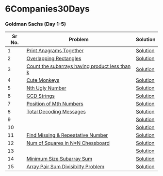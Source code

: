 # 6Companies30Days

### Goldman Sachs (Day 1-5)

| Sr No. | Problem                                                                                                                                             | Solution                                                   |
| ------ | --------------------------------------------------------------------------------------------------------------------------------------------------- | ---------------------------------------------------------- |
| 1      | [Print Anagrams Together](https://practice.geeksforgeeks.org/problems/print-anagrams-together/1/#)                                                  | [Solution](./GoldmanSachs/01_PrintAnagrams.cpp)            |
| 2      | [Overlapping Rectangles](https://practice.geeksforgeeks.org/problems/overlapping-rectangles1924/1/)                                                 | [Solution](./GoldmanSachs/02_OverlappingRect.cpp)          |
| 3      | [Count the subarrays having product less than k](https://practice.geeksforgeeks.org/problems/count-the-subarrays-having-product-less-than-k1708/1/) | [Solution](./GoldmanSachs/03_SubarrayProductLessThanK.cpp) |
| 4      | [Cute Monkeys](https://practice.geeksforgeeks.org/problems/run-length-encoding/1/)                                                                  | [Solution](./GoldmanSachs/04_CuteMonkeys.cpp)              |
| 5      | [Nth Ugly Number](https://practice.geeksforgeeks.org/problems/ugly-numbers2254/1/)                                                                  | [Solution](./GoldmanSachs/05_UglyNumbers.cpp)              |
| 6      | [GCD Strings](https://leetcode.com/problems/greatest-common-divisor-of-strings)                                                                     | [Solution](./GoldmanSachs/06_GCDStrings.cpp)               |
| 7      | [Position of Mth Numbers](https://practice.geeksforgeeks.org/problems/find-the-position-of-m-th-item1723/1/)                                        | [Solution](./GoldmanSachs/07_FindMthNum.cpp)               |
| 8      | [Total Decoding Messages](https://practice.geeksforgeeks.org/problems/total-decoding-messages1235/1/)                                               | [Solution](./GoldmanSachs/08_TotalDecodingMessages.cpp)    |
| 9      | [](https://practice.geeksforgeeks.org/problems/number-following-a-pattern3126/1)                                                                    | [Solution]()                                               |
| 10     | []()                                                                                                                                                | [Solution](./GoldmanSachs/)                                |
| 11     | [Find Missing & Repeatative Number](https://practice.geeksforgeeks.org/problems/find-missing-and-repeating2512/1/)                                  | [Solution](./GoldmanSachs/11_FindMissingNRepeatative.cpp)  |
| 12     | [Num of Squares in N\*N Chessboard]()                                                                                                               | [Solution](./GoldmanSachs/12_NumOfSquares.cpp)             |
| 13     | []()                                                                                                                                                | [Solution]()                                               |
| 14     | [Minimum Size Subarray Sum](https://leetcode.com/problems/minimum-size-subarray-sum/)                                                               | [Solution](./GoldmanSachs/14_MinSizeSubarraySum.cpp)       |
| 15     | [Array Pair Sum Divisibilty Problem](https://practice.geeksforgeeks.org/problems/array-pair-sum-divisibility-problem3257/1)                         | [Solution](./GoldmanSachs/15_CanArrangePairsInKSize.cpp)   |
